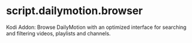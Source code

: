 # script.dailymotion.browser
Kodi Addon: Browse DailyMotion with an optimized interface for searching and filtering videos, playlists and channels.
